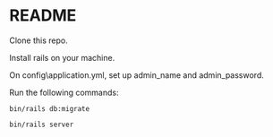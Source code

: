 # README

Clone this repo. 

Install rails on your machine.

On config\application.yml, set up admin_name and admin_password.

Run the following commands:

`bin/rails db:migrate`

`bin/rails server`

